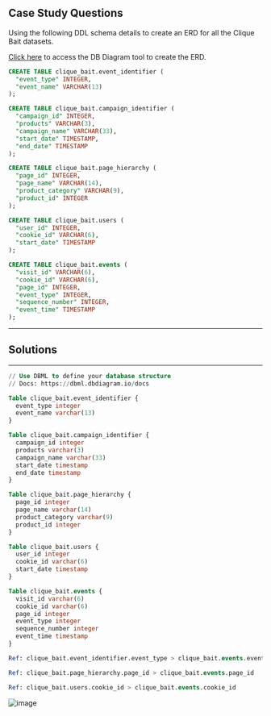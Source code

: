 ## Case Study Questions

Using the following DDL schema details to create an ERD for all the Clique Bait datasets.

[Click here](https://dbdiagram.io/) to access the DB Diagram tool to create the ERD.

```sql
CREATE TABLE clique_bait.event_identifier (
  "event_type" INTEGER,
  "event_name" VARCHAR(13)
);

CREATE TABLE clique_bait.campaign_identifier (
  "campaign_id" INTEGER,
  "products" VARCHAR(3),
  "campaign_name" VARCHAR(33),
  "start_date" TIMESTAMP,
  "end_date" TIMESTAMP
);

CREATE TABLE clique_bait.page_hierarchy (
  "page_id" INTEGER,
  "page_name" VARCHAR(14),
  "product_category" VARCHAR(9),
  "product_id" INTEGER
);

CREATE TABLE clique_bait.users (
  "user_id" INTEGER,
  "cookie_id" VARCHAR(6),
  "start_date" TIMESTAMP
);

CREATE TABLE clique_bait.events (
  "visit_id" VARCHAR(6),
  "cookie_id" VARCHAR(6),
  "page_id" INTEGER,
  "event_type" INTEGER,
  "sequence_number" INTEGER,
  "event_time" TIMESTAMP
);
```

---

## Solutions

---

```sql
// Use DBML to define your database structure
// Docs: https://dbml.dbdiagram.io/docs

Table clique_bait.event_identifier {
  event_type integer
  event_name varchar(13)
}

Table clique_bait.campaign_identifier {
  campaign_id integer
  products varchar(3)
  campaign_name varchar(33)
  start_date timestamp
  end_date timestamp
}

Table clique_bait.page_hierarchy {
  page_id integer
  page_name varchar(14)
  product_category varchar(9)
  product_id integer
}

Table clique_bait.users {
  user_id integer
  cookie_id varchar(6)
  start_date timestamp
}

Table clique_bait.events {
  visit_id varchar(6)
  cookie_id varchar(6)
  page_id integer
  event_type integer
  sequence_number integer
  event_time timestamp
}

Ref: clique_bait.event_identifier.event_type > clique_bait.events.event_type

Ref: clique_bait.page_hierarchy.page_id > clique_bait.events.page_id

Ref: clique_bait.users.cookie_id > clique_bait.events.cookie_id
```

![image](https://github.com/user-attachments/assets/0ee74e2f-957a-40fd-8fe7-0a755f05cb63)
